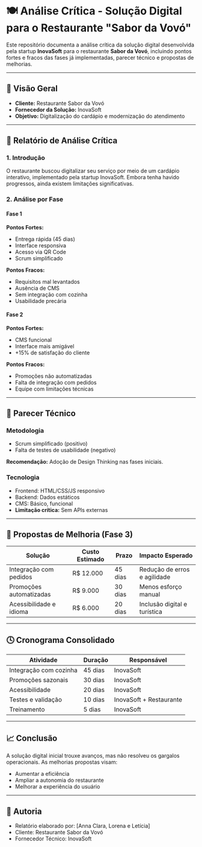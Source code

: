 # 🍽️ Análise Crítica - Solução Digital para o Restaurante "Sabor da Vovó"

Este repositório documenta a análise crítica da solução digital desenvolvida pela startup **InovaSoft** para o restaurante **Sabor da Vovó**, incluindo pontos fortes e fracos das fases já implementadas, parecer técnico e propostas de melhorias.

---

## 📌 Visão Geral

- **Cliente:** Restaurante Sabor da Vovó
- **Fornecedor da Solução:** InovaSoft
- **Objetivo:** Digitalização do cardápio e modernização do atendimento

---

## 🧾 Relatório de Análise Crítica

### 1. Introdução

O restaurante buscou digitalizar seu serviço por meio de um cardápio interativo, implementado pela startup InovaSoft. Embora tenha havido progressos, ainda existem limitações significativas.

### 2. Análise por Fase

#### Fase 1

**Pontos Fortes:**

- Entrega rápida (45 dias)
- Interface responsiva
- Acesso via QR Code
- Scrum simplificado

**Pontos Fracos:**

- Requisitos mal levantados
- Ausência de CMS
- Sem integração com cozinha
- Usabilidade precária

#### Fase 2

**Pontos Fortes:**

- CMS funcional
- Interface mais amigável
- +15% de satisfação do cliente

**Pontos Fracos:**

- Promoções não automatizadas
- Falta de integração com pedidos
- Equipe com limitações técnicas

---

## 📑 Parecer Técnico

### Metodologia

- Scrum simplificado (positivo)
- Falta de testes de usabilidade (negativo)

**Recomendação:** Adoção de Design Thinking nas fases iniciais.

### Tecnologia

- Frontend: HTML/CSS/JS responsivo
- Backend: Dados estáticos
- CMS: Básico, funcional
- **Limitação crítica:** Sem APIs externas

---

## 🔧 Propostas de Melhoria (Fase 3)

| Solução | Custo Estimado | Prazo | Impacto Esperado |
|--------|----------------|-------|------------------|
| Integração com pedidos | R$ 12.000 | 45 dias | Redução de erros e agilidade |
| Promoções automatizadas | R$ 9.000 | 30 dias | Menos esforço manual |
| Acessibilidade e idioma | R$ 6.000 | 20 dias | Inclusão digital e turística |

---

## 🕓 Cronograma Consolidado

| Atividade | Duração | Responsável |
|-----------|---------|-------------|
| Integração com cozinha | 45 dias | InovaSoft |
| Promoções sazonais | 30 dias | InovaSoft |
| Acessibilidade | 20 dias | InovaSoft |
| Testes e validação | 10 dias | InovaSoft + Restaurante |
| Treinamento | 5 dias | InovaSoft |

---

## 📈 Conclusão

A solução digital inicial trouxe avanços, mas não resolveu os gargalos operacionais. As melhorias propostas visam:

- Aumentar a eficiência
- Ampliar a autonomia do restaurante
- Melhorar a experiência do usuário

---

## 👥 Autoria

- Relatório elaborado por: [Anna Clara, Lorena e Letícia]
- Cliente: Restaurante Sabor da Vovó
- Fornecedor Técnico: InovaSoft
